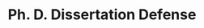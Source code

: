 ---
title: "Ph. D. Dissertation Defense"
project_id: 
date: 
conference_id: ""
presenters:
   - peter_bandettini
summary: "Ph. D. Dissertation Defense, Biophysics Research Institute, Medical College of Wisconsin, Milwaukee, WI"
file: /assets/presentations/
filename: 
layout: presentation
---